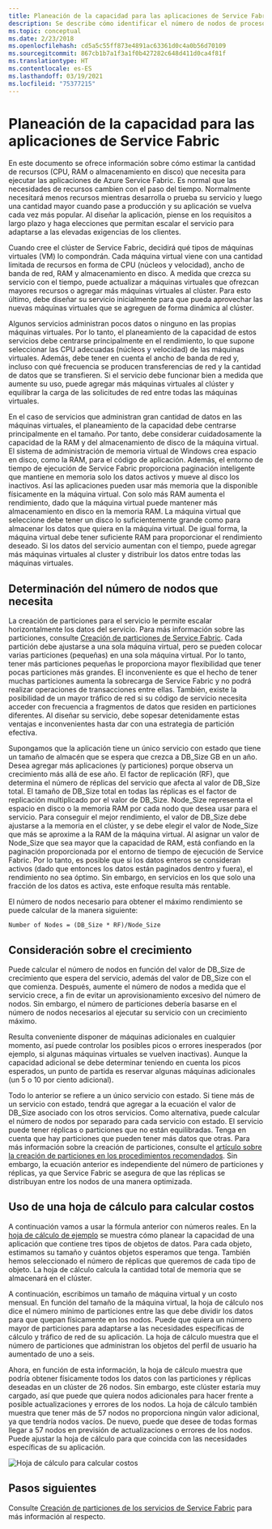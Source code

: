 ```yaml
---
title: Planeación de la capacidad para las aplicaciones de Service Fabric
description: Se describe cómo identificar el número de nodos de proceso necesarios para una aplicación de Service Fabric
ms.topic: conceptual
ms.date: 2/23/2018
ms.openlocfilehash: cd5a5c55ff873e4891ac63361d0c4a0b56d70109
ms.sourcegitcommit: 867cb1b7a1f3a1f0b427282c648d411d0ca4f81f
ms.translationtype: HT
ms.contentlocale: es-ES
ms.lasthandoff: 03/19/2021
ms.locfileid: "75377215"
---
```

# <a name="capacity-planning-for-service-fabric-applications"></a>Planeación de la capacidad para las aplicaciones de Service Fabric
En este documento se ofrece información sobre cómo estimar la cantidad de recursos (CPU, RAM o almacenamiento en disco) que necesita para ejecutar las aplicaciones de Azure Service Fabric. Es normal que las necesidades de recursos cambien con el paso del tiempo. Normalmente necesitará menos recursos mientras desarrolla o prueba su servicio y luego una cantidad mayor cuando pase a producción y su aplicación se vuelva cada vez más popular. Al diseñar la aplicación, piense en los requisitos a largo plazo y haga elecciones que permitan escalar el servicio para adaptarse a las elevadas exigencias de los clientes.

 Cuando cree el clúster de Service Fabric, decidirá qué tipos de máquinas virtuales (VM) lo compondrán. Cada máquina virtual viene con una cantidad limitada de recursos en forma de CPU (núcleos y velocidad), ancho de banda de red, RAM y almacenamiento en disco. A medida que crezca su servicio con el tiempo, puede actualizar a máquinas virtuales que ofrezcan mayores recursos o agregar más máquinas virtuales al clúster. Para esto último, debe diseñar su servicio inicialmente para que pueda aprovechar las nuevas máquinas virtuales que se agreguen de forma dinámica al clúster.

Algunos servicios administran pocos datos o ninguno en las propias máquinas virtuales. Por lo tanto, el planeamiento de la capacidad de estos servicios debe centrarse principalmente en el rendimiento, lo que supone seleccionar las CPU adecuadas (núcleos y velocidad) de las máquinas virtuales. Además, debe tener en cuenta el ancho de banda de red y, incluso con qué frecuencia se producen transferencias de red y la cantidad de datos que se transfieren. Si el servicio debe funcionar bien a medida que aumente su uso, puede agregar más máquinas virtuales al clúster y equilibrar la carga de las solicitudes de red entre todas las máquinas virtuales.

En el caso de servicios que administran gran cantidad de datos en las máquinas virtuales, el planeamiento de la capacidad debe centrarse principalmente en el tamaño. Por tanto, debe considerar cuidadosamente la capacidad de la RAM y del almacenamiento de disco de la máquina virtual. El sistema de administración de memoria virtual de Windows crea espacio en disco, como la RAM, para el código de aplicación. Además, el entorno de tiempo de ejecución de Service Fabric proporciona paginación inteligente que mantiene en memoria solo los datos activos y mueve al disco los inactivos. Así las aplicaciones pueden usar más memoria que la disponible físicamente en la máquina virtual. Con solo más RAM aumenta el rendimiento, dado que la máquina virtual puede mantener más almacenamiento en disco en la memoria RAM. La máquina virtual que seleccione debe tener un disco lo suficientemente grande como para almacenar los datos que quiera en la máquina virtual. De igual forma, la máquina virtual debe tener suficiente RAM para proporcionar el rendimiento deseado. Si los datos del servicio aumentan con el tiempo, puede agregar más máquinas virtuales al cluster y distribuir los datos entre todas las máquinas virtuales.

## <a name="determine-how-many-nodes-you-need"></a>Determinación del número de nodos que necesita
La creación de particiones para el servicio le permite escalar horizontalmente los datos del servicio. Para más información sobre las particiones, consulte [Creación de particiones de Service Fabric](service-fabric-concepts-partitioning.md). Cada partición debe ajustarse a una sola máquina virtual, pero se pueden colocar varias particiones (pequeñas) en una sola máquina virtual. Por lo tanto, tener más particiones pequeñas le proporciona mayor flexibilidad que tener pocas particiones más grandes. El inconveniente es que el hecho de tener muchas particiones aumenta la sobrecarga de Service Fabric y no podrá realizar operaciones de transacciones entre ellas. También, existe la posibilidad de un mayor tráfico de red si su código de servicio necesita acceder con frecuencia a fragmentos de datos que residen en particiones diferentes. Al diseñar su servicio, debe sopesar detenidamente estas ventajas e inconvenientes hasta dar con una estrategia de partición efectiva.

Supongamos que la aplicación tiene un único servicio con estado que tiene un tamaño de almacén que se espera que crezca a DB_Size GB en un año. Desea agregar más aplicaciones (y particiones) porque observa un crecimiento más allá de ese año.  El factor de replicación (RF), que determina el número de réplicas del servicio que afecta al valor de DB_Size total. El tamaño de DB_Size total en todas las réplicas es el factor de replicación multiplicado por el valor de DB_Size.  Node_Size representa el espacio en disco o la memoria RAM por cada nodo que desea usar para el servicio. Para conseguir el mejor rendimiento, el valor de DB_Size debe ajustarse a la memoria en el clúster, y se debe elegir el valor de Node_Size que más se aproxime a la RAM de la máquina virtual. Al asignar un valor de Node_Size que sea mayor que la capacidad de RAM, está confiando en la paginación proporcionada por el entorno de tiempo de ejecución de Service Fabric. Por lo tanto, es posible que si los datos enteros se consideran activos (dado que entonces los datos están paginados dentro y fuera), el rendimiento no sea óptimo. Sin embargo, en servicios en los que solo una fracción de los datos es activa, este enfoque resulta más rentable.

El número de nodos necesario para obtener el máximo rendimiento se puede calcular de la manera siguiente:

```
Number of Nodes = (DB_Size * RF)/Node_Size

```


## <a name="account-for-growth"></a>Consideración sobre el crecimiento
Puede calcular el número de nodos en función del valor de DB_Size de crecimiento que espera del servicio, además del valor de DB_Size con el que comienza. Después, aumente el número de nodos a medida que el servicio crece, a fin de evitar un aprovisionamiento excesivo del número de nodos. Sin embargo, el número de particiones debería basarse en el número de nodos necesarios al ejecutar su servicio con un crecimiento máximo.

Resulta conveniente disponer de máquinas adicionales en cualquier momento, así puede controlar los posibIes picos o errores inesperados (por ejemplo, si algunas máquinas virtuales se vuelven inactivas).  Aunque la capacidad adicional se debe determinar teniendo en cuenta los picos esperados, un punto de partida es reservar algunas máquinas adicionales (un 5 o 10 por ciento adicional).

Todo lo anterior se refiere a un único servicio con estado. Si tiene más de un servicio con estado, tendrá que agregar a la ecuación el valor de DB_Size asociado con los otros servicios. Como alternativa, puede calcular el número de nodos por separado para cada servicio con estado.  El servicio puede tener réplicas o particiones que no están equilibradas. Tenga en cuenta que hay particiones que pueden tener más datos que otras. Para más información sobre la creación de particiones, consulte el [artículo sobre la creación de particiones en los procedimientos recomendados](service-fabric-concepts-partitioning.md). Sin embargo, la ecuación anterior es independiente del número de particiones y réplicas, ya que Service Fabric se asegura de que las réplicas se distribuyan entre los nodos de una manera optimizada.

## <a name="use-a-spreadsheet-for-cost-calculation"></a>Uso de una hoja de cálculo para calcular costos
A continuación vamos a usar la fórmula anterior con números reales. En la [hoja de cálculo de ejemplo](https://github.com/Azure/service-fabric/raw/master/docs_resources/SF_VM_Cost_calculator-NEW.xlsx) se muestra cómo planear la capacidad de una aplicación que contiene tres tipos de objetos de datos. Para cada objeto, estimamos su tamaño y cuántos objetos esperamos que tenga. También hemos seleccionado el número de réplicas que queremos de cada tipo de objeto. La hoja de cálculo calcula la cantidad total de memoria que se almacenará en el clúster.

A continuación, escribimos un tamaño de máquina virtual y un costo mensual. En función del tamaño de la máquina virtual, la hoja de cálculo nos dice el número mínimo de particiones entre las que debe dividir los datos para que quepan físicamente en los nodos. Puede que quiera un número mayor de particiones para adaptarse a las necesidades específicas de cálculo y tráfico de red de su aplicación. La hoja de cálculo muestra que el número de particiones que administran los objetos del perfil de usuario ha aumentado de uno a seis.

Ahora, en función de esta información, la hoja de cálculo muestra que podría obtener físicamente todos los datos con las particiones y réplicas deseadas en un clúster de 26 nodos. Sin embargo, este clúster estaría muy cargado, así que puede que quiera nodos adicionales para hacer frente a posible actualizaciones y errores de los nodos. La hoja de cálculo también muestra que tener más de 57 nodos no proporciona ningún valor adicional, ya que tendría nodos vacíos. De nuevo, puede que desee de todas formas llegar a 57 nodos en previsión de actualizaciones o errores de los nodos. Puede ajustar la hoja de cálculo para que coincida con las necesidades específicas de su aplicación.   

![Hoja de cálculo para calcular costos][Image1]

## <a name="next-steps"></a>Pasos siguientes
Consulte [Creación de particiones de los servicios de Service Fabric][10] para más información al respecto.

<!--Image references-->
[Image1]: ./media/SF-Cost.png

<!--Link references--In actual articles, you only need a single period before the slash-->
[10]: service-fabric-concepts-partitioning.md

